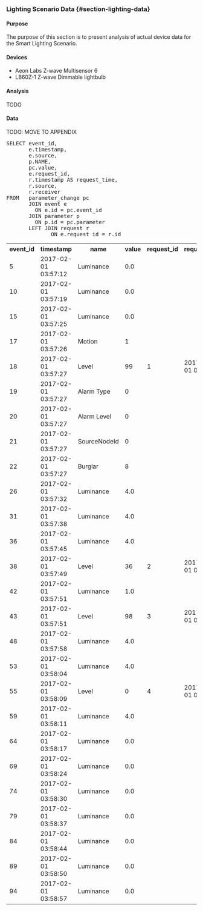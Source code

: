 ### Lighting Scenario Data {#section-lighting-data}

#### Purpose
The purpose of this section is to present analysis of actual device data for the 
Smart Lighting Scenario. 

#### Devices
- Aeon Labs Z-wave Multisensor 6
- LB60Z-1 Z-wave Dimmable lightbulb

#### Analysis 
TODO

#### Data
TODO: MOVE TO APPENDIX

<pre>SELECT event_id, 
       e.timestamp, 
       e.source, 
       p.NAME, 
       pc.value, 
       e.request_id, 
       r.timestamp AS request_time, 
       r.source, 
       r.receiver 
FROM   parameter_change pc 
       JOIN event e 
         ON e.id = pc.event_id 
       JOIN parameter p 
         ON p.id = pc.parameter 
       LEFT JOIN request r 
              ON e.request_id = r.id </pre>
<table>
<TR><TH>event_id</TH>
<TH>timestamp</TH>
<TH>name</TH>
<TH>value</TH>
<TH>request_id</TH>
<TH>request_time</TH>
</TR>

<TR><TD>5</TD>
<TD>2017-02-01 03:57:12</TD>
<TD>Luminance</TD>
<TD>0.0</TD>
<TD></TD>
<TD></TD>
<TD></TD>
<TD></TD>
</TR>
<TR><TD>10</TD>
<TD>2017-02-01 03:57:19</TD>

<TD>Luminance</TD>
<TD>0.0</TD>
<TD></TD>
<TD></TD>
<TD></TD>
<TD></TD>
</TR>

<TR><TD>15</TD>
<TD>2017-02-01 03:57:25</TD>
<TD>Luminance</TD>
<TD>0.0</TD>
<TD></TD>
<TD></TD>
<TD></TD>
<TD></TD>
</TR>

<TR><TD>17</TD>
<TD>2017-02-01 03:57:26</TD>
<TD>Motion</TD>
<TD>1</TD>
<TD></TD>
<TD></TD>
<TD></TD>
<TD></TD>
</TR>

<TR><TD>18</TD>
<TD>2017-02-01 03:57:27</TD>

<TD>Level</TD>
<TD>99</TD>
<TD>1</TD>
<TD>2017-02-01 03:57:26</TD>


</TR>
<TR><TD>19</TD>
<TD>2017-02-01 03:57:27</TD>

<TD>Alarm Type</TD>
<TD>0</TD>
<TD></TD>
<TD></TD>
<TD></TD>
<TD></TD>
</TR>
<TR><TD>20</TD>
<TD>2017-02-01 03:57:27</TD>

<TD>Alarm Level</TD>
<TD>0</TD>
<TD></TD>
<TD></TD>
<TD></TD>
<TD></TD>
</TR>
<TR><TD>21</TD>
<TD>2017-02-01 03:57:27</TD>

<TD>SourceNodeId</TD>
<TD>0</TD>
<TD></TD>
<TD></TD>
<TD></TD>
<TD></TD>
</TR>
<TR><TD>22</TD>
<TD>2017-02-01 03:57:27</TD>

<TD>Burglar</TD>
<TD>8</TD>
<TD></TD>
<TD></TD>
<TD></TD>
<TD></TD>
</TR>

<TR><TD>26</TD>
<TD>2017-02-01 03:57:32</TD>

<TD>Luminance</TD>
<TD>4.0</TD>
<TD></TD>
<TD></TD>
<TD></TD>
<TD></TD>
</TR>

<TR><TD>31</TD>
<TD>2017-02-01 03:57:38</TD>

<TD>Luminance</TD>
<TD>4.0</TD>
<TD></TD>
<TD></TD>
<TD></TD>
<TD></TD>
</TR>
<TR><TD>36</TD>
<TD>2017-02-01 03:57:45</TD>

<TD>Luminance</TD>
<TD>4.0</TD>
<TD></TD>
<TD></TD>
<TD></TD>
<TD></TD>
</TR>

<TR><TD>38</TD>
<TD>2017-02-01 03:57:49</TD>

<TD>Level</TD>
<TD>36</TD>
<TD>2</TD>
<TD>2017-02-01 03:57:49</TD>


</TR>

<TR><TD>42</TD>
<TD>2017-02-01 03:57:51</TD>

<TD>Luminance</TD>
<TD>1.0</TD>
<TD></TD>
<TD></TD>
<TD></TD>
<TD></TD>
</TR>
<TR><TD>43</TD>
<TD>2017-02-01 03:57:51</TD>

<TD>Level</TD>
<TD>98</TD>
<TD>3</TD>
<TD>2017-02-01 03:57:51</TD>


</TR>

<TR><TD>48</TD>
<TD>2017-02-01 03:57:58</TD>

<TD>Luminance</TD>
<TD>4.0</TD>
<TD></TD>
<TD></TD>
<TD></TD>
<TD></TD>
</TR>

<TR><TD>53</TD>
<TD>2017-02-01 03:58:04</TD>

<TD>Luminance</TD>
<TD>4.0</TD>
<TD></TD>
<TD></TD>
<TD></TD>
<TD></TD>
</TR>

<TR><TD>55</TD>
<TD>2017-02-01 03:58:09</TD>

<TD>Level</TD>
<TD>0</TD>
<TD>4</TD>
<TD>2017-02-01 03:58:09</TD>


</TR>

<TR><TD>59</TD>
<TD>2017-02-01 03:58:11</TD>

<TD>Luminance</TD>
<TD>4.0</TD>
<TD></TD>
<TD></TD>
<TD></TD>
<TD></TD>
</TR>

<TR><TD>64</TD>
<TD>2017-02-01 03:58:17</TD>

<TD>Luminance</TD>
<TD>0.0</TD>
<TD></TD>
<TD></TD>
<TD></TD>
<TD></TD>
</TR>

<TR><TD>69</TD>
<TD>2017-02-01 03:58:24</TD>

<TD>Luminance</TD>
<TD>0.0</TD>
<TD></TD>
<TD></TD>
<TD></TD>
<TD></TD>
</TR>
<TR><TD>74</TD>
<TD>2017-02-01 03:58:30</TD>

<TD>Luminance</TD>
<TD>0.0</TD>
<TD></TD>
<TD></TD>
<TD></TD>
<TD></TD>
</TR>

<TR><TD>79</TD>
<TD>2017-02-01 03:58:37</TD>

<TD>Luminance</TD>
<TD>0.0</TD>
<TD></TD>
<TD></TD>
<TD></TD>
<TD></TD>
</TR>

<TR><TD>84</TD>
<TD>2017-02-01 03:58:44</TD>

<TD>Luminance</TD>
<TD>0.0</TD>
<TD></TD>
<TD></TD>
<TD></TD>
<TD></TD>
</TR>

<TR><TD>89</TD>
<TD>2017-02-01 03:58:50</TD>

<TD>Luminance</TD>
<TD>0.0</TD>
<TD></TD>
<TD></TD>
<TD></TD>
<TD></TD>
</TR>

<TR><TD>94</TD>
<TD>2017-02-01 03:58:57</TD>

<TD>Luminance</TD>
<TD>0.0</TD>
<TD></TD>
<TD></TD>
<TD></TD>
<TD></TD>
</TR>

</table>